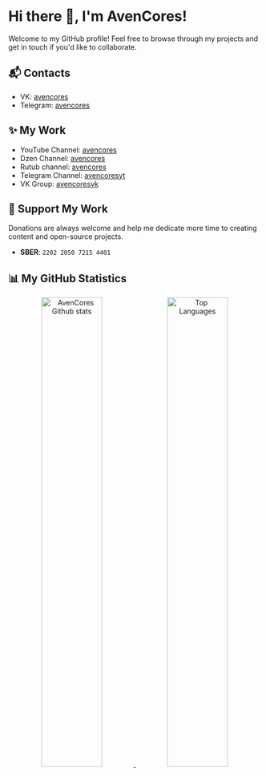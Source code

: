 # Hi there 👋, I'm AvenCores!

Welcome to my GitHub profile! Feel free to browse through my projects and get in touch if you'd like to collaborate.

## 📬 Contacts
- VK: [avencores](https://vk.com/avencores)
- Telegram: [avencores](https://t.me/avencores)

## ✨ My Work
- YouTube Channel: [avencores](https://youtube.com/@avencores)
- Dzen Channel: [avencores](https://dzen.ru/avencores)
- Rutub channel: [avencores](https://rutube.ru/channel/34072414/)
- Telegram Channel: [avencoresyt](https://t.me/avencoresyt)
- VK Group: [avencoresvk](https://vk.com/avencoresvk)

## 💖 Support My Work
Donations are always welcome and help me dedicate more time to creating content and open-source projects.

- **SBER**: `2202 2050 7215 4401`

## 📊 My GitHub Statistics

<div align="center">
    <a href="https://github.com/AvenCores">
        <img width="49%" src="https://github-readme-stats.vercel.app/api?username=AvenCores&show_icons=true&theme=dark&count_private=true" alt="AvenCores Github stats" />
    </a>
    <a href="https://github.com/AvenCores?tab=repositories">
        <img width="49%" src="https://github-readme-stats.anuraghazra1.vercel.app/api/top-langs/?username=AvenCores&theme=dark&hide_langs_below=0&title_color=FFF" alt="Top Languages" />
    </a>
</div>
